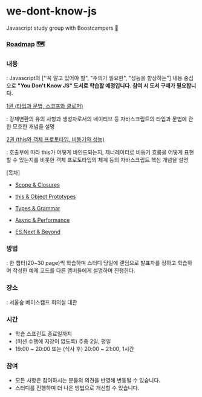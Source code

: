 # we-dont-know-js
Javascript study group with Boostcampers 📝

### [Roadmap](https://github.com/boost-study/we-dont-know-js/projects/1) 🗺

### 내용

: Javascript의 [''꼭 알고 있어야 할", "주의가 필요한", "성능을 향상하는"] 내용 중심으로 **"You Don't Know JS" 도서로 학습할 예정입니다. 참여 시 도서 구매가 필요합니다.**

[1권 (타입과 문법, 스코프와 클로저)](http://www.yes24.com/Product/Goods/43219481?Acode=101)

: 강제변환의 유의 사항과 생성자로서의 네이티브 등 자바스크립트의 타입과 문법에 관한 모호한 개념을 설명

[2권 (this와 객체 프로토타입, 비동기와 성능)](http://www.yes24.com/Product/Goods/44132601?Acode=101)

: 호출부에 따라 this가 어떻게 바인드되는지, 제너레이터로 비동기 흐름을 어떻게 표현할 수 있는지를 비롯한 객체 프로토타입의 체계 등의 자바스크립트 핵심 개념을 설명

[목차]

- [Scope & Closures](https://github.com/getify/You-Dont-Know-JS/tree/2nd-ed/scope-closures/README.md)

- [this & Object Prototypes](https://github.com/getify/You-Dont-Know-JS/tree/2nd-ed/this-object-prototypes/README.md)

- [Types & Grammar](https://github.com/getify/You-Dont-Know-JS/tree/2nd-ed/types-grammar/README.md)

- [Async & Performance](https://github.com/getify/You-Dont-Know-JS/tree/2nd-ed/async-performance/README.md)

- [ES.Next & Beyond](https://github.com/getify/You-Dont-Know-JS/tree/2nd-ed/es-next-beyond/README.md)

  

### 방법

: 한 챕터(20~30 page)씩 학습하며 스터디 당일에 랜덤으로 발표자를 정하고 학습하며 작성한 예제 코드를 다른 멤버들에게 설명하며 진행한다.



### 장소

: 서울숲 베이스캠프 회의실 대관



### 시간

- 학습 스프린트 종료일까지
- (미션 수행에 지장이 없도록) 주중 2일, 평일
- 19:00 ~ 20:00 또는 (식사 후) 20:00 ~ 21:00, 1시간



### 참여

- 모든 사항은 참여하시는 분들의 의견을 반영해 변동될 수 있습니다.
- 스터디를 진행하며 더 나은 방법으로 개선할 수 있습니다.
